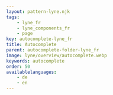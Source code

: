 ```yaml
---
layout: pattern-lyne.njk
tags: 
    - lyne_fr
    - lyne_components_fr
    - page
key: autocomplete-lyne_fr
title: Autocomplete
parent: autocomplete-folder-lyne_fr
image: lyne/overview/autocomplete.webp
keywords: autocomplete
order: 50
availablelanguages: 
    - de
    - en
---
```

